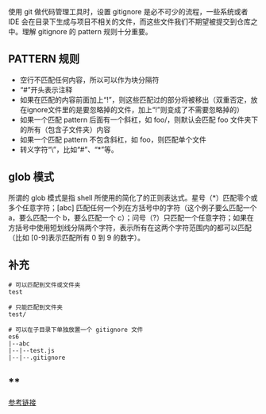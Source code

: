 使用 git 做代码管理工具时，设置 gitignore 是必不可少的流程，一些系统或者 IDE 会在目录下生成与项目不相关的文件，而这些文件我们不期望被提交到仓库之中。理解 gitignore 的 pattern 规则十分重要。

## PATTERN 规则
- 空行不匹配任何内容，所以可以作为块分隔符
- “#”开头表示注释
- 如果在匹配的内容前面加上“!”，则这些匹配过的部分将被移出（双重否定，放在ignore文件里的是要忽略掉的文件，加上“!”则变成了不需要忽略掉的）
- 如果一个匹配 pattern 后面有一个斜杠，如 foo/，则默认会匹配 foo 文件夹下的所有（包含子文件夹）内容
- 如果一个匹配 pattern 不包含斜杠，如 foo，则匹配单个文件
- 转义字符“\”，比如“\#”、“\*”等。

## glob 模式
所谓的 glob 模式是指 shell 所使用的简化了的正则表达式。星号（*）匹配零个或多个任意字符；[abc] 匹配任何一个列在方括号中的字符（这个例子要么匹配一个 a，要么匹配一个 b，要么匹配一个 c）；问号（?）只匹配一个任意字符；如果在方括号中使用短划线分隔两个字符，表示所有在这两个字符范围内的都可以匹配（比如 [0-9]表示匹配所有 0 到 9 的数字）。

## 补充
```
# 可以匹配到文件或文件夹
test

# 只能匹配到文件夹
test/

# 可以在子目录下单独放置一个 gitignore 文件
es6
|--abc
|--|--test.js
|--|--.gitignore
```

## **
[参考链接](http://git-scm.com/docs/gitignore)
